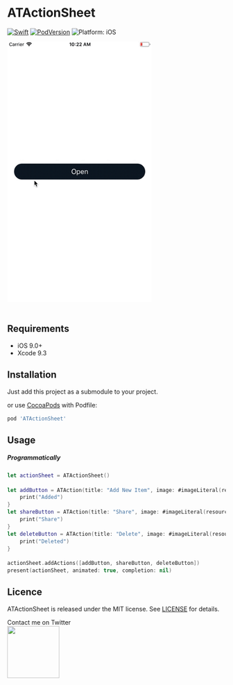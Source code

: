 # ATActionSheet

<a href="https://developer.apple.com/swift/"><img src="https://img.shields.io/badge/Swift-4.2-orange.svg?style=flat" style="max-height: 300px;" alt="Swift"/></a>
<a href="https://cocoapods.org/pods/ATActionSheet"><img src="https://img.shields.io/cocoapods/v/ATActionSheet.svg" style="max-height: 300px;" alt="PodVersion"/></a>
<img src="https://img.shields.io/badge/platform-iOS-lightgrey.svg" style="max-height: 300px;" alt="Platform: iOS">

<img src="https://github.com/ATahhan/ATActionSheet/blob/master/Screenshots/ATActionSheet.gif" width="333" height="600" /><br><br/>

## Requirements

- iOS 9.0+
- Xcode 9.3

## Installation

Just add this project as a submodule to your project.

or use [CocoaPods](https://cocoapods.org) with Podfile:

```ruby
pod 'ATActionSheet'
```

## Usage

##### Programmatically

```swift
let actionSheet = ATActionSheet()
        
let addButton = ATAction(title: "Add New Item", image: #imageLiteral(resourceName: "add")) {
    print("Added")
}
let shareButton = ATAction(title: "Share", image: #imageLiteral(resourceName: "action"), style: .default) {
    print("Share")
}
let deleteButton = ATAction(title: "Delete", image: #imageLiteral(resourceName: "trash"), style: .destructive) {
    print("Deleted")
}
        
actionSheet.addActions([addButton, shareButton, deleteButton])
present(actionSheet, animated: true, completion: nil)
```

## Licence

ATActionSheet is released under the MIT license.
See [LICENSE](./LICENSE) for details.
<br>

Contact me on Twitter<br>
<a href="http://twitter.com/atahhan_" >
<img src="https://cdn1.iconfinder.com/data/icons/iconza-circle-social/64/697029-twitter-128.png" width="120" height="120"></a>
